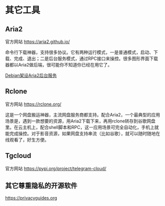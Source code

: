 # 其它工具

## Aria2

官方网站 https://aria2.github.io/

命令行下载神器，支持很多协议。它有两种运行模式，一是普通模式，启动、下载、完成、退出；二是后台服务模式，通过RPC接口来操控。很多图形界面下载器都以Aria2做后端，很可能你不知道你已经在用它了。

[Debian架设Aria2后台服务](./aria2.md)

## Rclone

官方网站 https://rclone.org/

这是一个网盘搬运神器，主流网盘服务商都支持。配合Aria2，一个最典型的应用场景是，遇到一款想要的资源，用Aria2下载下来，再用rclone转存到谷歌网盘里。在云主机上，配合shell脚本和RPC，这一应用场景可完全自动化，手机上就能完成操控。对于影音资源，如果网盘支持串流（比如谷歌），就可以随时随地在线观看了，好生方便。

## Tgcloud

官方网站 https://pypi.org/project/telegram-cloud/

## 其它尊重隐私的开源软件

https://privacyguides.org

